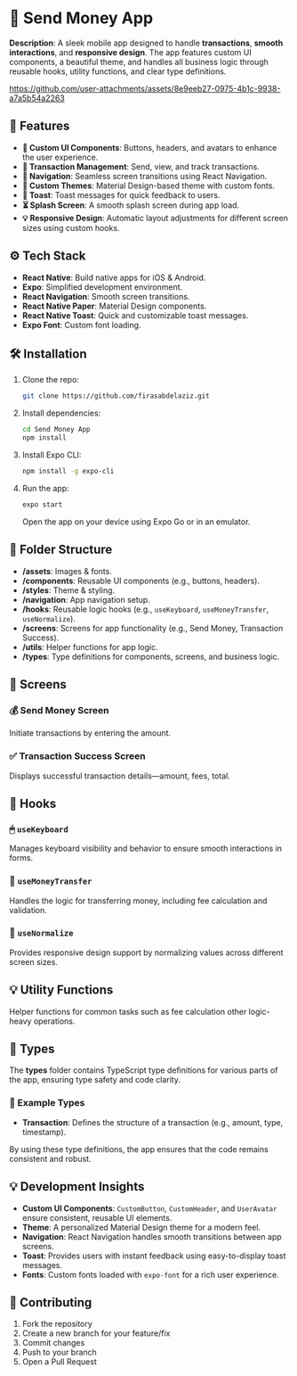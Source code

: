 # 🌟 Send Money App

**Description**: A sleek mobile app designed to handle **transactions**, **smooth interactions**, and **responsive design**. The app features custom UI components, a beautiful theme, and handles all business logic through reusable hooks, utility functions, and clear type definitions.

https://github.com/user-attachments/assets/8e9eeb27-0975-4b1c-9938-a7a5b54a2263

## 🚀 Features

- **🔲 Custom UI Components**: Buttons, headers, and avatars to enhance the user experience.
- **💸 Transaction Management**: Send, view, and track transactions.
- **📱 Navigation**: Seamless screen transitions using React Navigation.
- **🎨 Custom Themes**: Material Design-based theme with custom fonts.
- **📢 Toast**: Toast messages for quick feedback to users.
- **⏳ Splash Screen**: A smooth splash screen during app load.
- **💡 Responsive Design**: Automatic layout adjustments for different screen sizes using custom hooks.

## ⚙️ Tech Stack

- **React Native**: Build native apps for iOS & Android.
- **Expo**: Simplified development environment.
- **React Navigation**: Smooth screen transitions.
- **React Native Paper**: Material Design components.
- **React Native Toast**: Quick and customizable toast messages.
- **Expo Font**: Custom font loading.

## 🛠 Installation

1. Clone the repo:
   ```bash
   git clone https://github.com/firasabdelaziz.git
   ```

2. Install dependencies:
   ```bash
   cd Send Money App
   npm install
   ```

3. Install Expo CLI:
   ```bash
   npm install -g expo-cli
   ```

4. Run the app:
   ```bash
   expo start
   ```

   Open the app on your device using Expo Go or in an emulator.

## 📂 Folder Structure

- **/assets**: Images & fonts.
- **/components**: Reusable UI components (e.g., buttons, headers).
- **/styles**: Theme & styling.
- **/navigation**: App navigation setup.
- **/hooks**: Reusable logic hooks (e.g., `useKeyboard`, `useMoneyTransfer`, `useNormalize`).
- **/screens**: Screens for app functionality (e.g., Send Money, Transaction Success).
- **/utils**: Helper functions for app logic.
- **/types**: Type definitions for components, screens, and business logic.

## 📲 Screens

### 💰 Send Money Screen
Initiate transactions by entering the amount.

### ✅ Transaction Success Screen
Displays successful transaction details—amount, fees, total.

## 🧩 Hooks

### 🖱 `useKeyboard`
Manages keyboard visibility and behavior to ensure smooth interactions in forms.

### 💸 `useMoneyTransfer`
Handles the logic for transferring money, including fee calculation and validation.

### 📏 `useNormalize`
Provides responsive design support by normalizing values across different screen sizes.

## 💡 Utility Functions

Helper functions for common tasks such as fee calculation other logic-heavy operations.

## 📑 Types

The **types** folder contains TypeScript type definitions for various parts of the app, ensuring type safety and code clarity.

### 📝 Example Types

- **Transaction**: Defines the structure of a transaction (e.g., amount, type, timestamp).
  
By using these type definitions, the app ensures that the code remains consistent and robust.

## 💡 Development Insights

- **Custom UI Components**: `CustomButton`, `CustomHeader`, and `UserAvatar` ensure consistent, reusable UI elements.
- **Theme**: A personalized Material Design theme for a modern feel.
- **Navigation**: React Navigation handles smooth transitions between app screens.
- **Toast**: Provides users with instant feedback using easy-to-display toast messages.
- **Fonts**: Custom fonts loaded with `expo-font` for a rich user experience.

## 🤝 Contributing

1. Fork the repository
2. Create a new branch for your feature/fix
3. Commit changes
4. Push to your branch
5. Open a Pull Request
